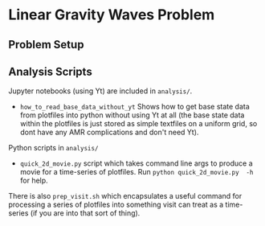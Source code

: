 # Linear Gravity Waves Problem

## Problem Setup

## Analysis Scripts

Jupyter notebooks (using Yt) are included in `analysis/`.

* `how_to_read_base_data_without_yt` Shows how to get base state data from plotfiles into python without using Yt at all (the base state data within the plotfiles is just stored as simple textfiles on a uniform grid, so dont have any AMR complications and don't need Yt).

Python scripts in `analysis/`

* `quick_2d_movie.py` script which takes command line args to produce a movie for a time-series of plotfiles. Run  `python quick_2d_movie.py  -h` for help.

There is also `prep_visit.sh` which encapsulates a useful command for processing a series of plotfiles into something visit can treat as a time-series (if you are into that sort of thing). 
